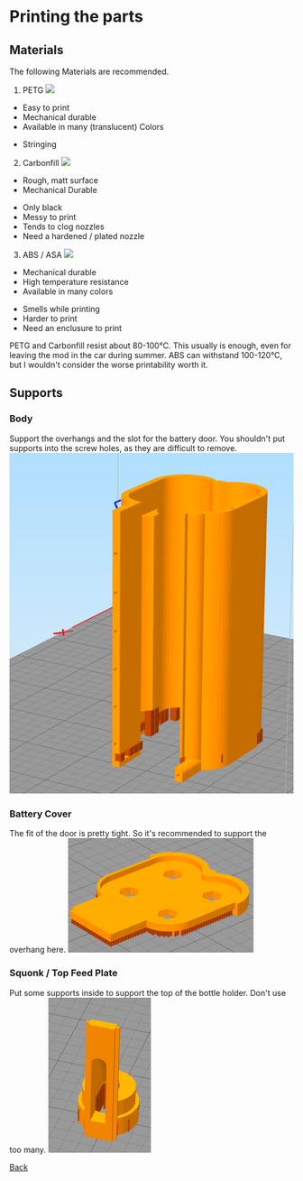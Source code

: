 # Printing the parts

## Materials
The following Materials are recommended.

1. PETG
![](https://www.formfutura.com/web/image/product.template/248/image/300x300?unique=7e0ae0c)
  + Easy to print
  + Mechanical durable
  + Available in many (translucent) Colors
  - Stringing
  
2. Carbonfill
![](https://www.formfutura.com/web/image/product.template/158/image/300x300?unique=7e0ae0c)
  + Rough, matt surface
  + Mechanical Durable
  - Only black
  - Messy to print
  - Tends to clog nozzles
  - Need a hardened / plated nozzle
 
3. ABS / ASA
![](https://www.formfutura.com/web/image/product.template/179/image/300x300?unique=b926be4)
  + Mechanical durable
  + High temperature resistance
  + Available in many colors
  - Smells while printing
  - Harder to print
  - Need an enclusure to print
  
 PETG and Carbonfill resist about 80-100°C. This usually is enough, even for leaving the mod in the car during summer.
 ABS can withstand 100-120°C, but I wouldn't consider the worse printability worth it.
 
 
 ## Supports
 ### Body
 Support the overhangs and the slot for the battery door. You shouldn't put supports into the screw holes, as they are difficult to remove.
 ![](https://github.com/johannes-otto/Librecig/blob/master/Ratte%20and%20Variations/doc/images/printing/supports_body.png)
 
 ### Battery Cover
 The fit of the door is pretty tight. So it's recommended to support the overhang here.
 ![](https://github.com/johannes-otto/Librecig/blob/master/Ratte%20and%20Variations/doc/images/printing/supports_battery_door.png)
 
 ### Squonk / Top Feed Plate
 Put some supports inside to support the top of the bottle holder. Don't use too many.
 ![](https://github.com/johannes-otto/Librecig/blob/master/Ratte%20and%20Variations/doc/images/printing/supports_squonk.png)
 
 
 [Back](https://github.com/johannes-otto/Librecig/blob/master/Ratte%20and%20Variations/Readme.md)
